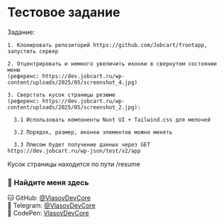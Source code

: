# Тестовое задание

Задание:

    1. Клонировать репозиторий https://github.com/Jobcart/frontapp, запустить сервер

    2. Отцентрировать и немного увеличить иконки в свернутом состоянии меню
    (референс: https://dev.jobcart.ru/wp-content/uploads/2025/05/screenshot_4.jpg)

    3. Сверстать кусок страницы резюме
    (референс: https://dev.jobcart.ru/wp-content/uploads/2025/05/screenshot_2.jpg):

      3.1 Использовать компоненты Nuxt UI + Tailwind.css для мелочей

      3.2 Порядок, размер, иконки элементов можно менять

      3.3 Плюсом будет получение данных через GET https://dev.jobcart.ru/wp-json/test/v2/app

Кусок страницы находится по пути /resume

### 🤝 Найдите меня здесь

🐱 GitHub: [@VlasovDevCore](https://github.com/VlasovDevCore)  
💬 Telegram: [@VlasovDevCore](https://t.me/vlasov_working)  
🎨 CodePen: [VlasovDevCore](https://codepen.io/VlasovDevCore)
